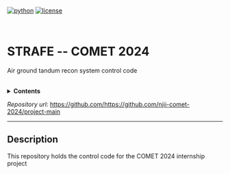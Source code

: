 [![python](https://img.shields.io/badge/python-3.10-blue.svg?style=flat&logo=python&logoColor=blue)](https://pypi.org/project/cookiecutter/)
[![license](https://img.shields.io/badge/license-mit-green.svg?logo=cachet&style=flat&logoColor=green)](https://choosealicense.com/licenses/)

</br>

# STRAFE -- COMET 2024
Air ground tandum recon system control code

</br>

<details><summary><b>Contents</b></summary>

- [Description](Description)

</details>

*Repository url:* https://github.com/https://github.com/njii-comet-2024/project-main

---

## Description

This repository holds the control code for the COMET 2024 internship project